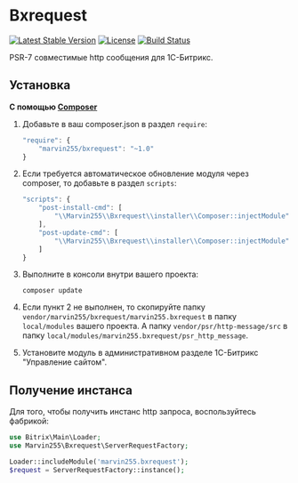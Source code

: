 # Bxrequest

[![Latest Stable Version](https://poser.pugx.org/marvin255/bxrequest/v/stable.png)](https://packagist.org/packages/marvin255/bxrequest)
[![License](https://poser.pugx.org/marvin255/bxrequest/license.svg)](https://packagist.org/packages/marvin255/bxrequest)
[![Build Status](https://travis-ci.org/marvin255/bxrequest.svg?branch=master)](https://travis-ci.org/marvin255/bxrequest)

PSR-7 совместимые http сообщения для 1С-Битрикс.



## Установка

**С помощью [Composer](https://getcomposer.org/doc/00-intro.md)**

1. Добавьте в ваш composer.json в раздел `require`:

    ```javascript
    "require": {
        "marvin255/bxrequest": "~1.0"
    }
    ```

2. Если требуется автоматическое обновление модуля через composer, то добавьте в раздел `scripts`:

    ```javascript
    "scripts": {
        "post-install-cmd": [
            "\\Marvin255\\Bxrequest\\installer\\Composer::injectModule"
        ],
        "post-update-cmd": [
            "\\Marvin255\\Bxrequest\\installer\\Composer::injectModule"
        ]
    }
    ```

3. Выполните в консоли внутри вашего проекта:

    ```
    composer update
    ```

4. Если пункт 2 не выполнен, то скопируйте папку `vendor/marvin255/bxrequest/marvin255.bxrequest` в папку `local/modules` вашего проекта. А папку `vendor/psr/http-message/src` в папку `local/modules/marvin255.bxrequest/psr_http_message`.

5. Установите модуль в административном разделе 1С-Битрикс "Управление сайтом".



## Получение инстанса

Для того, чтобы получить инстанс http запроса, воспользуйтесь фабрикой:

```php
use Bitrix\Main\Loader;
use Marvin255\Bxrequest\ServerRequestFactory;

Loader::includeModule('marvin255.bxrequest');
$request = ServerRequestFactory::instance();
```
